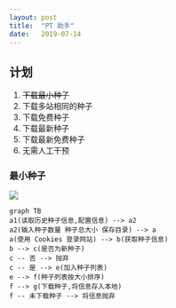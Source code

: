 ```yaml
---
layout: post
title:  "PT 助手"
date:   2019-07-14
---
```


## 计划

1. ~~下载最小种子~~
2. 下载多站相同的种子
3. 下载免费种子
4. 下载最新种子
5. 下载最新免费种子
6. 无需人工干预

### 最小种子

![](https://cdn.nlark.com/yuque/__mermaid_v3/12298b7d4da94989f8b7a6edc1b6571c.svg)

```mermaid
graph TB
a1(读取历史种子信息,配置信息) --> a2
a2(输入种子数量 种子总大小 保存目录) --> a
a(使用 Cookies 登录网站) --> b(获取种子信息)
b --> c(是否为新种子)
c -- 否 --> 抛弃
c -- 是 --> e(加入种子列表)
e --> f(种子列表按大小排序)
f --> g(下载种子,将信息存入本地)
f -- 未下载种子 --> 将信息抛弃
```
